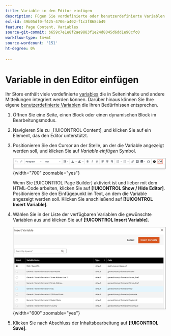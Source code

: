 ```yaml
---
title: Variable in den Editor einfügen
description: Fügen Sie vordefinierte oder benutzerdefinierte Variablen zu Ihrem Inhalt im WYSIWYG-Editor hinzu.
exl-id: 49b05df0-f425-4706-a402-f1c3f868cb49
feature: Page Content, Variables
source-git-commit: b659c7e1e8f2ae9883f1e24d8045d6dd1e90cfc0
workflow-type: tm+mt
source-wordcount: '151'
ht-degree: 0%

---
```


# Variable in den Editor einfügen

Ihr Store enthält viele vordefinierte [variables](../systems/variables-predefined.md) die in Seiteninhalte und andere Mitteilungen integriert werden können. Darüber hinaus können Sie Ihre eigene [benutzerdefinierte Variablen](../systems/variables-custom.md) die Ihren Bedürfnissen entsprechen.

1. Öffnen Sie eine Seite, einen Block oder einen dynamischen Block im Bearbeitungsmodus.

1. Navigieren Sie zu _[!UICONTROL Content]_und klicken Sie auf ein Element, das den Editor unterstützt.

1. Positionieren Sie den Cursor an der Stelle, an der die Variable angezeigt werden soll, und klicken Sie auf _Variable einfügen_ Symbol.

   ![Editor-Symbolleiste - Variable einfügen](./assets/editor-toolbar-variable-button.png){width="700" zoomable="yes"}

   Wenn Sie [!UICONTROL Page Builder] aktiviert ist und lieber mit dem HTML-Code arbeiten, klicken Sie auf **[!UICONTROL Show / Hide Editor]**. Positionieren Sie den Einfügepunkt im Text, an dem die Variable angezeigt werden soll. Klicken Sie anschließend auf **[!UICONTROL Insert Variable]**.

1. Wählen Sie in der Liste der verfügbaren Variablen die gewünschte Variablen aus und klicken Sie auf **[!UICONTROL Insert Variable]**.

   ![Variablenseite einfügen](./assets/content-insert-variable.png){width="600" zoomable="yes"}

1. Klicken Sie nach Abschluss der Inhaltsbearbeitung auf **[!UICONTROL Save]**.
